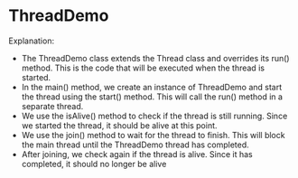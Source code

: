 # ThreadDemo
Explanation:

* The ThreadDemo class extends the Thread class and overrides its run() method. This is the code that will be executed when the thread is started.
* In the main() method, we create an instance of ThreadDemo and start the thread using the start() method. This will call the run() method in a separate thread.
* We use the isAlive() method to check if the thread is still running. Since we started the thread, it should be alive at this point.
* We use the join() method to wait for the thread to finish. This will block the main thread until the ThreadDemo thread has completed.
* After joining, we check again if the thread is alive. Since it has completed, it should no longer be alive
